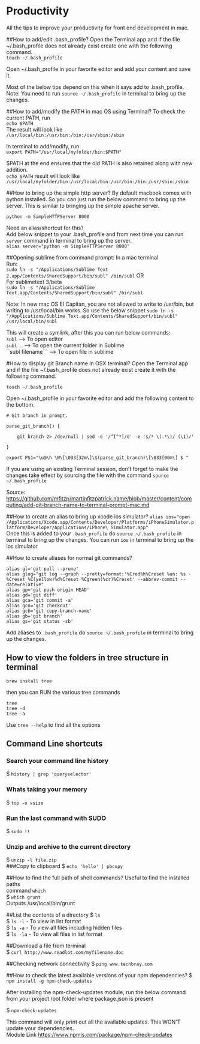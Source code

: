 Productivity
============

All the tips to improve your productivity for front end development in mac.

##How to add/edit .bash_profile?
Open the Terminal app and if the file ~/.bash_profile does not already exist create one with the following command.  
```touch ~/.bash_profile```

Open ~/.bash_profile in your favorite editor and add your content and save it.

Most of the below tips depend on this when it says add to .bash_profile.  
Note: You need to run ```source ~/.bash_profile``` in terminal to bring up the changes.

##How to add/modify the PATH in mac OS using Terminal?
To check the current PATH, run  
``` echo $PATH ```  
The result will look like    
``` /usr/local/bin:/usr/bin:/bin:/usr/sbin:/sbin ```  

In terminal to add/modify, run  
``` export PATH="/usr/local/myfolder/bin:$PATH" ```   

$PATH at the end ensures that the old PATH is also retained along with new addition.   
``` echo $PATH ``` result will look like ``` /usr/local/myfolder/bin:/usr/local/bin:/usr/bin:/bin:/usr/sbin:/sbin ```  

##How to bring up the simple http server?
By default macbook comes with python installed. So you can just run the below command to bring up the server. This is similar to bringing up the simple apache server.

```python -m SimpleHTTPServer 8000```

Need an alias/shortcut for this?  
Add below snippet to your .bash_profile and from next time you can run ```server``` command in terminal to bring up the server.  
```alias server="python -m SimpleHTTPServer 8000"```

##Opening sublime from command prompt:
In a mac terminal  
Run:  
```sudo ln -s "/Applications/Sublime Text 2.app/Contents/SharedSupport/bin/subl" /bin/subl``` 
OR   
For sublimetext 3/beta   
```sudo ln -s "/Applications/Sublime Text.app/Contents/SharedSupport/bin/subl" /bin/subl```

Note: In new mac OS El Capitan, you are not allowed to write to /usr/bin, but writing to /usr/local/bin works. So use the below snippet
```sudo ln -s "/Applications/Sublime Text.app/Contents/SharedSupport/bin/subl" /usr/local/bin/subl```

This will create a symlink, after this you can run below commands:  
 ```subl``` --> To open editor  
 ```subl .``` --> To open the current folder in Sublime  
 ``subl filename``` --> To open file in sublime  

#How to display git Branch name in OSX terminal?
Open the Terminal app and if the file ~/.bash_profile does not already exist create it with the following command.

```touch ~/.bash_profile```


Open ~/.bash_profile in your favorite editor and add the following content to the bottom.
```
# Git branch in prompt.

parse_git_branch() {

    git branch 2> /dev/null | sed -e '/^[^*]/d' -e 's/* \(.*\)/ (\1)/'

}

export PS1="\u@\h \W\[\033[32m\]\$(parse_git_branch)\[\033[00m\] $ "
```

If you are using an existing Terminal session, don't forget to make the changes take effect by sourcing the file with the command 
```source ~/.bash_profile```

Source: https://github.com/mfitzp/martinfitzpatrick.name/blob/master/content/computing/add-git-branch-name-to-terminal-prompt-mac.md

##How to create an alias to bring up xcode ios simulator?
```alias ios="open /Applications/Xcode.app/Contents/Developer/Platforms/iPhoneSimulator.platform/Developer/Applications/iPhone\ Simulator.app"```  
Once this is added to your ```.bash_profile``` do ```source ~/.bash_profile``` in terminal to bring up the changes.
You can run ```ios``` in terminal to bring up the ios simulator

##How to create aliases for normal git commands?
```
alias gl='git pull --prune'  
alias glog="git log --graph --pretty=format:'%Cred%h%Creset %an: %s - %Creset %C(yellow)%d%Creset %Cgreen(%cr)%Creset' --abbrev-commit --date=relative"  
alias gp='git push origin HEAD'  
alias gd='git diff'  
alias gca='git commit -a'  
alias gco='git checkout'  
alias gcb='git copy-branch-name'  
alias gb='git branch'  
alias gs='git status -sb'  
```
Add aliases to ```.bash_profile``` do ```source ~/.bash_profile``` in terminal to bring up the changes.

## How to view the folders in tree structure in terminal
```
brew install tree
```

then you can RUN the various tree commands

```
tree
tree -d
tree -a 
```
Use ```tree --help``` to find all the options

## Command Line shortcuts
### Search your command line history
$ ```history | grep 'queryselector' ```  
### Whats taking your memory
$ ```top -o vsize```  
### Run the last command with SUDO
$ ```sudo !!```  
### Unzip and archive to the current directory
$ ```unzip -l file.zip```    
###Copy to clipboard
$ ```echo 'hello' | pbcopy```  

##How to find the full path of shell commands?
Useful to find the installed paths  
command ```which```  
$ ```which grunt```  
Outputs /usr/local/bin/grunt

##List the contents of a directory
$ ```ls```  
$ ```ls -l```  - To view in list format  
$ ```ls -a```  - To view all files including hidden files  
$ ```ls -la``` - To view all files in list format  

##Download a file from terminal  
$ ```curl http://www.readlot.com/myfilename.doc``` 

##Checking network connectivity
$ ```ping www.techbray.com```

##How to check the latest available versions of your npm dependencies?
$ ```npm install -g npm-check-updates```  

After installing the npm-check-updates module, run the below command from your project root folder where package.json is present  

$ ```npm-check-updates```

This command will only print out all the available updates. This WON'T update your dependencies.  
Module Link https://www.npmjs.com/package/npm-check-updates

